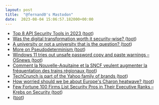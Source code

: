 ```yaml
---
layout: post
title:  "@fernand0's Mastodon"
date:  2023-08-04 15:06:57.182000+00:00
---
```

*  [Top 8 API Security Tools in 2023 ](https://www.esecurityplanet.com/products/api-security-tools) ([toot](https://mastodon.social/@fernand0/110831967743578115))
*  [Was the digital transformation worth it security-wise? ](https://securityintelligence.com/articles/was-the-digital-transformation-worth-it-security-wise) ([toot](https://mastodon.social/@fernand0/110831787324055764))
*  [A university or not a university that is the question? ](https://thonyc.wordpress.com/2023/07/22/a-university-or-not-a-university-that-is-the-question) ([toot](https://mastodon.social/@fernand0/110831625860236923))
*  [More on Pseudodeterminism ](https://blog.computationalcomplexity.org/2023/07/more-on-psuedodeterminism.htm) ([toot](https://mastodon.social/@fernand0/110831359917080673))
*  [Windows 11 tries out unsafe password copy and paste warnings  –  OSnews ](https://www.osnews.com/story/136429/windows-11-tries-out-unsafe-password-copy-and-paste-warnings) ([toot](https://mastodon.social/@fernand0/110831184048864143))
*  [Comment la Nouvelle-Aquitaine et la SNCF veulent augmenter la fréquentation des trains régionaux ](https://www.larepubliquedespyrenees.fr/economie/transports/comment-la-region-et-la-sncf-veulent-augmenter-l-offre-et-la-frequentation-des-ter-15975197.ph) ([toot](https://mastodon.social/@fernand0/110830893902708064))
*  [TechCrunch is part of the Yahoo family of brands ](https://consent.yahoo.com/v2/collectConsent?sessionId=3_cc-session_3947688d-d350-4771-9dad-95b39419439) ([toot](https://mastodon.social/@fernand0/110830536922895034))
*  [How worried should we be about Europe's Charon heatwave? ](https://www.telegraph.co.uk/world-news/2023/07/19/europe-charon-heatwave-weather-how-worried-we-should-be) ([toot](https://mastodon.social/@fernand0/110830338091642639))
*  [Few Fortune 100 Firms List Security Pros in Their Executive Ranks – Krebs on Security ](https://krebsonsecurity.com/2023/07/few-fortune-100-firms-list-security-pros-in-their-executive-ranks) ([toot](https://mastodon.social/@fernand0/110830082452523619))
*  [ ](https://mastodon.social/users/fernand0/statuses/110826902638422824/activity) ([toot](https://mastodon.social/users/fernand0/statuses/110826902638422824/activity))

